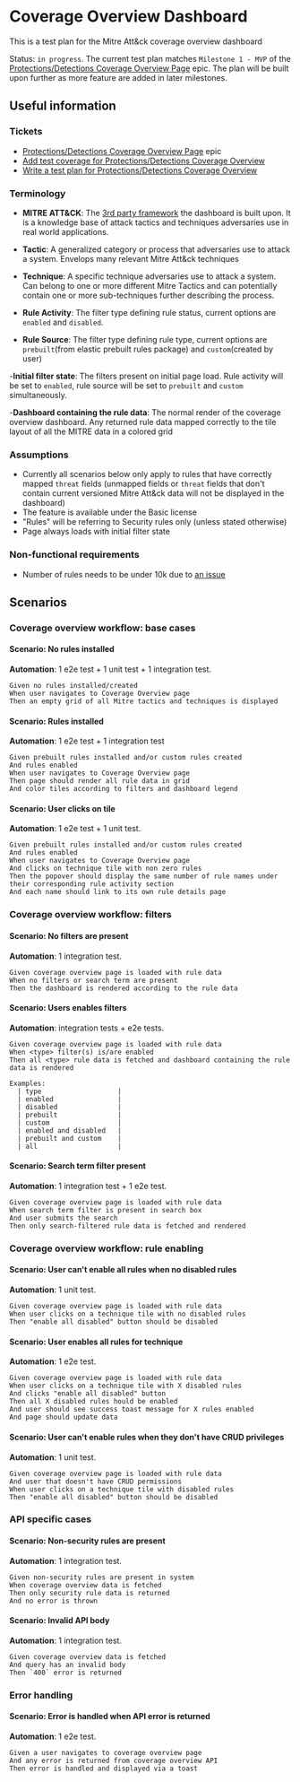 # Coverage Overview Dashboard

This is a test plan for the Mitre Att&ck coverage overview dashboard

Status: `in progress`. The current test plan matches `Milestone 1 - MVP` of the [Protections/Detections Coverage Overview Page](https://github.com/elastic/security-team/issues/2905) epic. The plan will be built upon further as more feature are added in later milestones.

## Useful information

### Tickets

- [Protections/Detections Coverage Overview Page](https://github.com/elastic/security-team/issues/2905) epic
- [Add test coverage for Protections/Detections Coverage Overview](https://github.com/elastic/kibana/issues/162250)
- [Write a test plan for Protections/Detections Coverage Overview](https://github.com/elastic/kibana/issues/162248)

### Terminology

- **MITRE ATT&CK**: The [3rd party framework](https://attack.mitre.org/) the dashboard is built upon. It is a knowledge base of attack tactics and techniques adversaries use in real world applications.

- **Tactic**: A generalized category or process that adversaries use to attack a system. Envelops many relevant Mitre Att&ck techniques

- **Technique**: A specific technique adversaries use to attack a system. Can belong to one or more different Mitre Tactics and can potentially contain one or more sub-techniques further describing the process.

- **Rule Activity**: The filter type defining rule status, current options are `enabled` and `disabled`.

- **Rule Source**: The filter type defining rule type, current options are `prebuilt`(from elastic prebuilt rules package) and `custom`(created by user)

-**Initial filter state**: The filters present on initial page load. Rule activity will be set to `enabled`, rule source will be set to `prebuilt` and `custom` simultaneously.

-**Dashboard containing the rule data**: The normal render of the coverage overview dashboard. Any returned rule data mapped correctly to the tile layout of all the MITRE data in a colored grid

### Assumptions

- Currently all scenarios below only apply to rules that have correctly mapped `threat` fields (unmapped fields or `threat` fields that don't contain current versioned Mitre Att&ck data will not be displayed in the dashboard)
- The feature is available under the Basic license
- "Rules" will be referring to Security rules only (unless stated otherwise)
- Page always loads with initial filter state

### Non-functional requirements

- Number of rules needs to be under 10k due to [an issue](https://github.com/elastic/kibana/issues/160698)

## Scenarios

### Coverage overview workflow: base cases

#### **Scenario: No rules installed**

**Automation**: 1 e2e test + 1 unit test + 1 integration test.

```Gherkin
Given no rules installed/created
When user navigates to Coverage Overview page
Then an empty grid of all Mitre tactics and techniques is displayed
```

#### **Scenario: Rules installed**

**Automation**: 1 e2e test + 1 integration test

```Gherkin
Given prebuilt rules installed and/or custom rules created
And rules enabled
When user navigates to Coverage Overview page
Then page should render all rule data in grid
And color tiles according to filters and dashboard legend
```

#### **Scenario: User clicks on tile**

**Automation**: 1 e2e test + 1 unit test.

```Gherkin
Given prebuilt rules installed and/or custom rules created
And rules enabled
When user navigates to Coverage Overview page
And clicks on technique tile with non zero rules
Then the popover should display the same number of rule names under their corresponding rule activity section
And each name should link to its own rule details page
```

### Coverage overview workflow: filters

#### **Scenario: No filters are present**

**Automation**: 1 integration test.

```Gherkin
Given coverage overview page is loaded with rule data
When no filters or search term are present
Then the dashboard is rendered according to the rule data
```

#### **Scenario: Users enables filters**

**Automation**: integration tests + e2e tests.

```Gherkin
Given coverage overview page is loaded with rule data
When <type> filter(s) is/are enabled
Then all <type> rule data is fetched and dashboard containing the rule data is rendered

Examples:
  | type                   |
  | enabled                |
  | disabled               |
  | prebuilt               |
  | custom                 |
  | enabled and disabled   |
  | prebuilt and custom    |
  | all                    |
```

#### **Scenario: Search term filter present**

**Automation**: 1 integration test + 1 e2e test.

```Gherkin
Given coverage overview page is loaded with rule data
When search term filter is present in search box
And user submits the search
Then only search-filtered rule data is fetched and rendered
```

### Coverage overview workflow: rule enabling

#### **Scenario: User can't enable all rules when no disabled rules**

**Automation**: 1 unit test.

```Gherkin
Given coverage overview page is loaded with rule data
When user clicks on a technique tile with no disabled rules
Then "enable all disabled" button should be disabled
```

#### **Scenario: User enables all rules for technique**

**Automation**: 1 e2e test.

```Gherkin
Given coverage overview page is loaded with rule data
When user clicks on a technique tile with X disabled rules
And clicks "enable all disabled" button
Then all X disabled rules hould be enabled
And user should see success toast message for X rules enabled
And page should update data
```

#### **Scenario: User can't enable rules when they don't have CRUD privileges**

**Automation**: 1 unit test.

```Gherkin
Given coverage overview page is loaded with rule data
And user that doesn't have CRUD permissions
When user clicks on a technique tile with disabled rules
Then "enable all disabled" button should be disabled
```

### API specific cases

#### **Scenario: Non-security rules are present**

**Automation**: 1 integration test.

```Gherkin
Given non-security rules are present in system
When coverage overview data is fetched
Then only security rule data is returned
And no error is thrown
```

#### **Scenario: Invalid API body**

**Automation**: 1 integration test.

```Gherkin
Given coverage overview data is fetched
And query has an invalid body
Then `400` error is returned
```

### Error handling

#### **Scenario: Error is handled when API error is returned**

**Automation**: 1 e2e test.

```Gherkin
Given a user navigates to coverage overview page
And any error is returned from coverage overview API
Then error is handled and displayed via a toast
```
